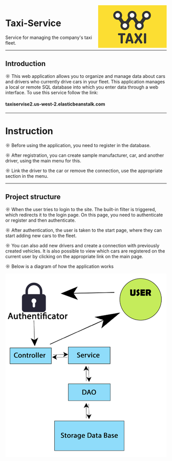 <img src="ext\images.png" align="right" />
<h1>Taxi-Service</h1>
Service for managing the company's taxi fleet.

<hr>

<h2>Introduction</h2>

☼ This web application allows you to organize and manage data about cars and drivers 
who currently drive cars in your fleet. This application manages a local or remote SQL 
database into which you enter data through a web interface.
To use this service follow the link:
<h4>taxiservise2.us-west-2.elasticbeanstalk.com</h4>

<hr>

<h1>Instruction</h1>
☼ Before using the application, you need to register in the database.

☼ After registration, you can create sample manufacturer, car, and another driver, 
using the main menu for this.

☼ Link the driver to the car or remove the connection, use the appropriate section 
in the menu.

<hr>

<h2>Project structure</h2>
☼ When the user tries to login to the site. The built-in filter is triggered, 
which redirects it to the login page. On this page, you need to authenticate or register 
and then authenticate.

☼ After authentication, the user is taken to the start page, where they can start adding 
new cars to the fleet.

☼ You can also add new drivers and create a connection with previously created vehicles.
It is also possible to view which cars are registered on the current user
by clicking on the appropriate link on the main page.

☼ Below is a diagram of how the application works

<img src="ext\Struccture.jpg" align="right" />



 
